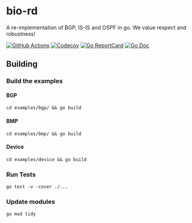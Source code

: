 # bio-rd

A re-implementation of BGP, IS-IS and OSPF in go. We value respect and robustness!

[![GitHub Actions](https://github.com/bio-routing/bio-rd/workflows/tests/badge.svg)](https://github.com/bio-routing/bio-rd/actions)
[![Codecov](https://codecov.io/gh/bio-routing/bio-rd/branch/master/graph/badge.svg)](https://codecov.io/gh/bio-routing/bio-rd)
[![Go ReportCard](http://goreportcard.com/badge/bio-routing/bio-rd)](http://goreportcard.com/report/bio-routing/bio-rd)
[![Go Doc](https://godoc.org/github.com/bio-routing/bio-rd?status.svg)](https://godoc.org/github.com/bio-routing/bio-rd)

## Building

### Build the examples

#### BGP

    cd examples/bgp/ && go build

#### BMP

    cd examples/bmp/ && go build

#### Device

    cd examples/device && go build

### Run Tests

    go test -v -cover ./...

### Update modules

    go mod tidy
